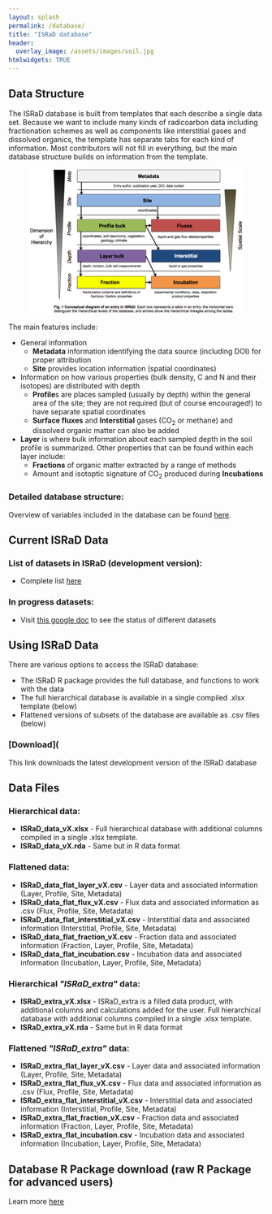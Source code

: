 ```yaml
---
layout: splash
permalink: /database/
title: "ISRaD database"
header:
  overlay_image: /assets/images/soil.jpg
htmlwidgets: TRUE
--- 
```


## Data Structure

The ISRaD database is built from templates that each describe a single data set.  Because we want to include many kinds of radicoarbon data including fractionation schemes as well as components like interstitial gases and dissolved organics, the template has separate tabs for each kind of information.  Most contributors will not fill in everything, but the main database structure builds on information from the template.

<figure>
	<img src="https://github.com/International-Soil-Radiocarbon-Database/ISRaD/raw/gh-pages/assets/images/structure_new.png" width = "500">
</figure>

The main features include:
* General information
	* **Metadata** information identifying the data source (including DOI) for proper attribution
	* **Site** provides location information (spatial coordinates)
* Information on how various properties (bulk density, C and N and their isotopes) are distributed with depth
	* **Profile**s are places sampled (usually by depth) within the general area of the site; they are not required (but of course encouraged!) to have separate spatial coordinates
	* **Surface fluxes** and **Interstitial** gases (CO<sub>2</sub> or methane) and dissolved organic matter can also be added
* **Layer** is where bulk information about each sampled depth in the soil profile is summarized. Other properties that can be found within each layer include:
	* **Fractions** of organic matter extracted by a range of methods
	* Amount and isotoptic signature of CO<sub>2</sub> produced during **Incubations** 

### Detailed database structure:
Overview of variables included in the database can be found [here](https://international-soil-radiocarbon-database.github.io/ISRaD/database_structure/).

## Current ISRaD Data
### List of datasets in ISRaD (development version):
* Complete list [here](https://github.com/International-Soil-Radiocarbon-Database/ISRaD/blob/master/ISRaD_data_files/database/credits.md)


### In progress datasets:
* Visit [this google doc](https://docs.google.com/spreadsheets/d/1lezUOJjYnB7KtXGDDFO_PKWLtx_7NZ3WaOubP2zUX-g/edit?usp=sharing) to see the status of different datasets 

## Using ISRaD Data
There are various options to access the ISRaD database: 
*   The ISRaD R package provides the full database, and functions to work with the data
*   The full hierarchical database is available in a single compiled .xlsx template (below)
*   Flattened versions of subsets of the database are available as .csv files (below)

### [**Download**](
This link downloads the latest development version of the ISRaD database

## Data Files 
### Hierarchical data:
*	**ISRaD_data_vX.xlsx** - Full hierarchical database with additional columns compiled in a single .xlsx template.  
*	**ISRaD_data_vX.rda** - Same but in R data format 
### Flattened data:
*   **ISRaD_data_flat_layer_vX.csv** - Layer data and associated information (Layer, Profile, Site, Metadata)
*   **ISRaD_data_flat_flux_vX.csv** - Flux data and associated information as .csv (Flux, Profile, Site, Metadata)
*   **ISRaD_data_flat_interstitial_vX.csv** - Interstitial data and associated information (Interstitial, Profile, Site, Metadata)
*   **ISRaD_data_flat_fraction_vX.csv** - Fraction data and associated information (Fraction, Layer, Profile, Site, Metadata) 
*   **ISRaD_data_flat_incubation.csv** - Incubation data and associated information (Incubation, Layer, Profile, Site, Metadata)

### Hierarchical *"ISRaD_extra"* data:
*	**ISRaD_extra_vX.xlsx** - ISRaD_extra is a filled data product, with additional columns and calculations added for the user. Full hierarchical database with additional columns compiled in a single .xlsx template.  
*	**ISRaD_extra_vX.rda** - Same but in R data format
 
### Flattened *"ISRaD_extra"* data:

*   **ISRaD_extra_flat_layer_vX.csv** - Layer data and associated information (Layer, Profile, Site, Metadata)
*   **ISRaD_extra_flat_flux_vX.csv** - Flux data and associated information as .csv (Flux, Profile, Site, Metadata)
*   **ISRaD_extra_flat_interstitial_vX.csv** - Interstitial data and associated information (Interstitial, Profile, Site, Metadata)
*   **ISRaD_extra_flat_fraction_vX.csv** - Fraction data and associated information (Fraction, Layer, Profile, Site, Metadata) 
*   **ISRaD_extra_flat_incubation.csv** - Incubation data and associated information (Incubation, Layer, Profile, Site, Metadata)


## Database R Package download (raw R Package for advanced users)

Learn more [here](https://international-soil-radiocarbon-database.github.io/ISRaD/rpackage/)
